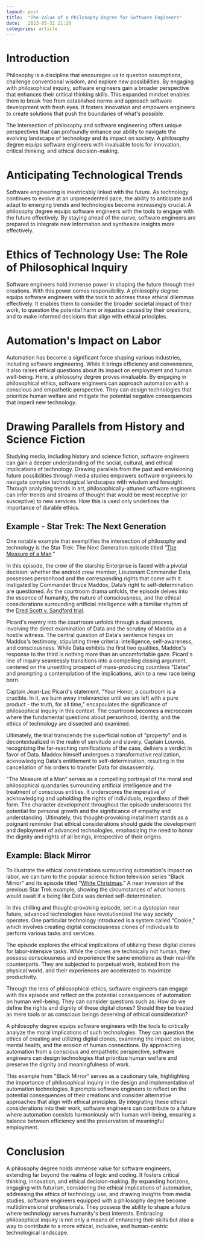 ```yaml
---
layout: post
title:  "The Value of a Philosophy Degree for Software Engineers"
date:   2023-05-31 21:20
categories: article
---
```


# Introduction

Philosophy is a discipline that encourages us to question assumptions, challenge conventional wisdom, and explore new possibilities. By engaging with philosophical inquiry, software engineers gain a broader perspective that enhances their critical thinking skills. This expanded mindset enables them to break free from established norms and approach software development with fresh eyes. It fosters innovation and empowers engineers to create solutions that push the boundaries of what's possible.

The Intersection of philosophy and software engineering offers unique perspectives that can profoundly enhance our ability to navigate the evolving landscape of technology and its impact on society. A philosophy degree equips software engineers with invaluable tools for innovation, critical thinking, and ethical decision-making.

# Anticipating Technological Trends

Software engineering is inextricably linked with the future. As technology continues to evolve at an unprecedented pace, the ability to anticipate and adapt to emerging trends and technologies become increasingly crucial. A philosophy degree equips software engineers with the tools to engage with the future effectively. By staying ahead of the curve, software engineers are prepared to integrate new information and synthesize insights more effectively.

# Ethics of Technology Use: The Role of Philosophical Inquiry

Software engineers hold immense power in shaping the future through their creations. With this power comes responsibility. A philosophy degree equips software engineers with the tools to address these ethical dilemmas effectively. It enables them to consider the broader societal impact of their work, to question the potential harm or injustice caused by their creations, and to make informed decisions that align with ethical principles. 

# Automation's Impact on Labor

Automation has become a significant force shaping various industries, including software engineering. While it brings efficiency and convenience, it also raises ethical questions about its impact on employment and human well-being. Here, a philosophy degree proves invaluable. By engaging in philosophical ethics, software engineers can approach automation with a conscious and empathetic perspective. They can design technologies that prioritize human welfare and mitigate the potential negative consequences that imperil new technology.

# Drawing Parallels from History and Science Fiction

Studying media, including history and science fiction, software engineers can gain a deeper understanding of the social, cultural, and ethical implications of technology. Drawing parallels from the past and envisioning future possibilities through media studies empowers software engineers to navigate complex technological landscapes with wisdom and foresight. Through analyzing trends in art, philosophically-attuned software engineers can infer trends and streams of thought that would be most receptive (or susceptive) to new services. How this is used only underlines the importance of durable ethics.

## Example - Star Trek: The Next Generation

One notable example that exemplifies the intersection of philosophy and technology is the Star Trek: The Next Generation episode titled “[The Measure of a Man](https://memory-alpha.fandom.com/wiki/The_Measure_Of_A_Man_(episode)).”

In this episode, the crew of the starship Enterprise is faced with a pivotal decision: whether the android crew member, Lieutenant Commander Data, possesses personhood and the corresponding rights that come with it. Instigated by Commander Bruce Maddox, Data’s right to self-determination are questioned. As the courtroom drama unfolds, the episode delves into the essence of humanity, the nature of consciousness, and the ethical considerations surrounding artificial intelligence with a familiar rhythm of the [Dred Scott v. Sandford trial](https://www.oyez.org/cases/1850-1900/60us393).

Picard's reentry into the courtroom unfolds through a dual process, involving the direct examination of Data and the scrutiny of Maddox as a hostile witness. The central question of Data's sentience hinges on Maddox's testimony, stipulating three criteria: intelligence, self-awareness, and consciousness. While Data exhibits the first two qualities, Maddox's response to the third is nothing more than an uncomfortable gaze. Picard's line of inquiry seamlessly transitions into a compelling closing argument, centered on the unsettling prospect of mass-producing countless "Datas" and prompting a contemplation of the implications, akin to a new race being born. 

Captain Jean-Luc Picard's statement, "Your Honor, a courtroom is a crucible. In it, we burn away irrelevancies until we are left with a pure product - the truth, for all time," encapsulates the significance of philosophical inquiry in this context. The courtroom becomes a microcosm where the fundamental questions about personhood, identity, and the ethics of technology are dissected and examined. 

Ultimately, the trial transcends the superficial notion of "property" and is decontextualized in the realm of servitude and slavery. Captain Louvois, recognizing the far-reaching ramifications of the case, delivers a verdict in favor of Data. Maddox himself undergoes a transformative realization, acknowledging Data's entitlement to self-determination, resulting in the cancellation of his orders to transfer Data for dissassembly.

"The Measure of a Man" serves as a compelling portrayal of the moral and philosophical quandaries surrounding artificial intelligence and the treatment of conscious entities. It underscores the imperative of acknowledging and upholding the rights of individuals, regardless of their form. The character development throughout the episode underscores the potential for personal growth and the significance of empathy and understanding. Ultimately, this thought-provoking installment stands as a poignant reminder that ethical considerations should guide the development and deployment of advanced technologies, emphasizing the need to honor the dignity and rights of all beings, irrespective of their origins.

## Example: Black Mirror

To illustrate the ethical considerations surrounding automation's impact on labor, we can turn to the popular science fiction television series "Black Mirror" and its episode titled "[White Christmas](https://black-mirror.fandom.com/wiki/White_Christmas)." A near inversion of the previous Star Trek example, showing the circumstances of what horrors would await if a being like Data was denied self-determination.

In this chilling and thought-provoking episode, set in a dystopian near future, advanced technologies have revolutionized the way society operates. One particular technology introduced is a system called "Cookie," which involves creating digital consciousness clones of individuals to perform various tasks and services.

The episode explores the ethical implications of utilizing these digital clones for labor-intensive tasks. While the clones are technically not human, they possess consciousness and experience the same emotions as their real-life counterparts. They are subjected to perpetual work, isolated from the physical world, and their experiences are accelerated to maximize productivity.

Through the lens of philosophical ethics, software engineers can engage with this episode and reflect on the potential consequences of automation on human well-being. They can consider questions such as: How do we define the rights and dignity of these digital clones? Should they be treated as mere tools or as conscious beings deserving of ethical consideration?

A philosophy degree equips software engineers with the tools to critically analyze the moral implications of such technologies. They can question the ethics of creating and utilizing digital clones, examining the impact on labor, mental health, and the erosion of human connections. By approaching automation from a conscious and empathetic perspective, software engineers can design technologies that prioritize human welfare and preserve the dignity and meaningfulness of work.

This example from "Black Mirror" serves as a cautionary tale, highlighting the importance of philosophical inquiry in the design and implementation of automation technologies. It prompts software engineers to reflect on the potential consequences of their creations and consider alternative approaches that align with ethical principles. By integrating these ethical considerations into their work, software engineers can contribute to a future where automation coexists harmoniously with human well-being, ensuring a balance between efficiency and the preservation of meaningful employment.

# Conclusion

A philosophy degree holds immense value for software engineers, extending far beyond the realms of logic and coding. It fosters critical thinking, innovation, and ethical decision-making. By expanding horizons, engaging with futurism, considering the ethical implications of automation, addressing the ethics of technology use, and drawing insights from media studies, software engineers equipped with a philosophy degree become multidimensional professionals. They possess the ability to shape a future where technology serves humanity's best interests. Embracing philosophical inquiry is not only a means of enhancing their skills but also a way to contribute to a more ethical, inclusive, and human-centric technological landscape.
